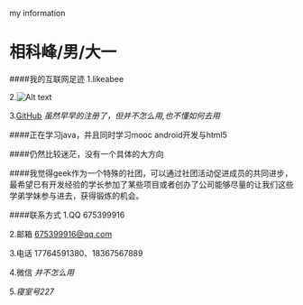 my information

相科峰/男/大一
====

####我的互联网足迹
1.likeabee

2.![Alt text](http://g2.ykimg.com/0130391F4846F9B13D22DC000B4A7C9C32ECB9-FEEA-A4AE-511F-7D25BD4C7010)


3.[GitHub](https://github.com/likeabee)   _虽然早早的注册了，但并不怎么用,也不懂如何去用_




####正在学习java，并且同时学习mooc android开发与html5



####仍然比较迷茫，没有一个具体的大方向



####我觉得geek作为一个特殊的社团，可以通过社团活动促进成员的共同进步，最希望已有开发经验的学长参加了某些项目或者创办了公司能够尽量的让我们这些学弟学妹参与进去，获得锻炼的机会。


####联系方式
1.QQ 675399916

2.邮箱 675399916@qq.com

3.电话 17764591380、18367567889

4.微信 _并不怎么用_

5._寝室号227_
